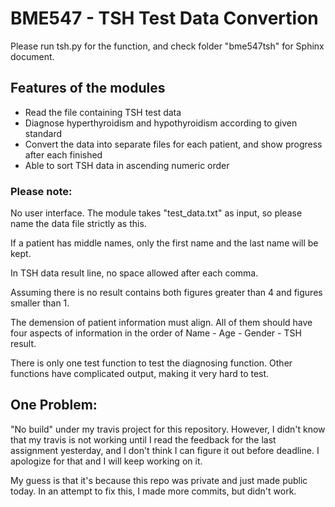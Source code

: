 # BME547 - TSH Test Data Convertion

Please run tsh.py for the function, and check folder "bme547tsh" for Sphinx document.

## Features of the modules

* Read the file containing TSH test data
* Diagnose hyperthyroidism and hypothyroidism according to given standard
* Convert the data into separate files for each patient, and show progress after each finished
* Able to sort TSH data in ascending numeric order


### Please note:

No user interface. The module takes "test\_data.txt" as input, so please name the data file strictly as this.

If a patient has middle names, only the first name and the last name will be kept.

In TSH data result line, no space allowed after each comma.

Assuming there is no result contains both figures greater than 4 and figures smaller than 1.

The demension of patient information must align. All of them should have four aspects of information in the order of Name - Age - Gender - TSH result.

There is only one test function to test the diagnosing function. Other functions have complicated output, making it very hard to test.

## One Problem:

"No build" under my travis project for this repository. However, I didn't know that my travis is not working until I read the feedback for the last assignment yesterday, and I don't think I can figure it out before deadline. I apologize for that and I will keep working on it.

My guess is that it's because this repo was private and just made public today. In an attempt to fix this, I made more commits, but didn't work.
